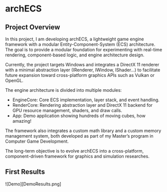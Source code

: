 # archECS
## Project Overview
In this project, I am developing archECS, a lightweight game engine framework with a modular Entity-Component-System (ECS) architecture.
The goal is to provide a modular foundation for experimenting with real-time rendering, component-based logic, and engine architecture design.

Currently, the project targets Windows and integrates a DirectX 11 renderer with a minimal abstraction layer (IRenderer, IWindow, IShader...) 
to facilitate future expansion toward cross-platform graphics APIs such as Vulkan or OpenGL.

The engine architecture is divided into multiple modules:

- EngineCore: Core ECS implementation, layer stack, and event handling.
- RenderCore: Rendering abstraction layer and DirectX 11 backend for GPU resource management, shaders, and draw calls.
- App: Demo application showing hundreds of moving cubes, how amazing!

The framework also integrates a custom math library and a custom memory management system, both developed as part of my Master’s program in Computer Game Development.

The long-term objective is to evolve archECS into a cross-platform, component-driven framework for graphics and simulation researches.

## First Results
![Demo][DemoResults.png]

